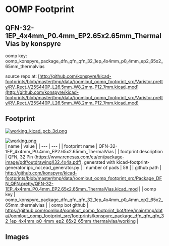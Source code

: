 # OOMP Footprint  
## QFN-32-1EP_4x4mm_P0.4mm_EP2.65x2.65mm_ThermalVias  by konspyre  
  
oomp key: oomp_konspyre_package_dfn_qfn_qfn_32_1ep_4x4mm_p0_4mm_ep2_65x2_65mm_thermalvias  
  
source repo at: [http://github.com/konspyre/kicad-footprints/blob/master/tmp/data//oomlout_oomp_footprint_src/Varistor.pretty/RV_Rect_V25S440P_L26.5mm_W8.2mm_P12.7mm.kicad_mod](http://github.com/konspyre/kicad-footprints/blob/master/tmp/data//oomlout_oomp_footprint_src/Varistor.pretty/RV_Rect_V25S440P_L26.5mm_W8.2mm_P12.7mm.kicad_mod)  
## Footprint  
  
[![working_kicad_pcb_3d.png](working_kicad_pcb_3d_600.png)](working_kicad_pcb_3d.png)  
  
[![working.png](working_600.png)](working.png)  
| name | value | 
| --- | --- | 
| footprint name | QFN-32-1EP_4x4mm_P0.4mm_EP2.65x2.65mm_ThermalVias | 
| footprint description | QFN, 32 Pin (https://www.renesas.com/eu/en/package-image/pdf/outdrawing/l32.4x4a.pdf), generated with kicad-footprint-generator ipc_noLead_generator.py | 
| number of pads | 59 | 
| github path | http://github.com/konspyre/kicad-footprints/blob/master/tmp/data//oomlout_oomp_footprint_src/Package_DFN_QFN.pretty/QFN-32-1EP_4x4mm_P0.4mm_EP2.65x2.65mm_ThermalVias.kicad_mod | 
| oomp key | oomp_konspyre_package_dfn_qfn_qfn_32_1ep_4x4mm_p0_4mm_ep2_65x2_65mm_thermalvias | 
| oomp bot github | https://github.com/oomlout/oomlout_oomp_footprint_bot/tree/main/tmp/data//oomlout_oomp_footprint_src/footprints/konspyre_package_dfn_qfn_qfn_32_1ep_4x4mm_p0_4mm_ep2_65x2_65mm_thermalvias/working | 
## Images  
